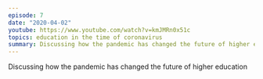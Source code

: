 ```yaml
---
episode: 7
date: "2020-04-02"
youtube: https://www.youtube.com/watch?v=kmJMRn0x51c
topics: education in the time of coronavirus
summary: Discussing how the pandemic has changed the future of higher education
---
```


Discussing how the pandemic has changed the future of higher education
